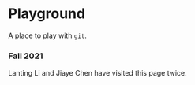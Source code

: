 # Playground

A place to play with `git`.

### Fall 2021



Lanting Li and Jiaye Chen have visited this page twice.
